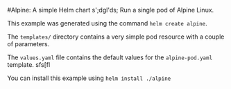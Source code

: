 #Alpine: A simple Helm chart
s';dgl'ds; 
Run a single pod of Alpine Linux.

This example was generated using the command `helm create alpine`.

The `templates/` directory contains a very simple pod resource with a
couple of parameters.
 
The `values.yaml` file contains the default values for the
`alpine-pod.yaml` template.
 sfs[fl



You can install this example using `helm install ./alpine`
